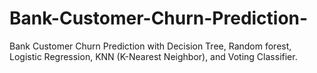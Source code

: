 # Bank-Customer-Churn-Prediction-
Bank Customer Churn Prediction with Decision Tree, Random forest, Logistic Regression, KNN (K-Nearest Neighbor), and Voting Classifier. 
